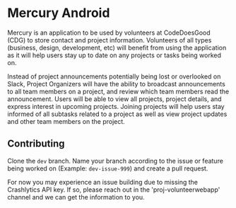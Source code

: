 # Mercury Android

Mercury is an application to be used by volunteers at CodeDoesGood (CDG) to store contact and project information. Volunteers of all types (business, design, development, etc) will benefit from using the application as it will help users stay up to date on any projects or tasks being worked on. 

Instead of project announcements potentially being lost or overlooked on Slack, Project Organizers will have the ability to broadcast announcements to all team members on a project, and review which team members read the announcement. Users will be able to view all projects, project details, and express interest in upcoming projects. Joining projects will help users stay informed of all subtasks related to a project as well as view project updates and other team members on the project.

## Contributing

Clone the `dev` branch. Name your branch according to the issue or feature being worked on (Example: `dev-issue-999`) and create a pull request. 

For now you may experience an issue building due to missing the Crashlytics API key. If so, please reach out in the 'proj-volunteerwebapp' channel and we can get the information to you. 